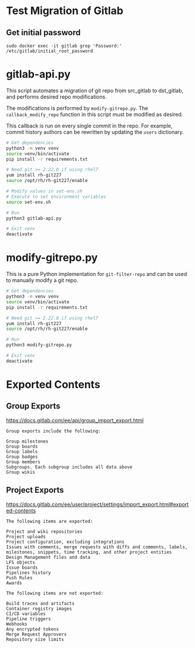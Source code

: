 # Test Migration of Gitlab

## Get initial password
```
sudo docker exec -it gitlab grep 'Password:' /etc/gitlab/initial_root_password
```


# gitlab-api.py

This script automates a migration of git repo from src_gitlab to dst_gitlab, and performs desired repo modifications.

The modifications is performed by `modify-gitrepo.py`. The `callback_modify_repo` function in this script must be modified as desired.

This callback is run on every single commit in the repo. For example, commit history authors can be rewritten by updating the `users` dictionary.

```bash
# Get dependencies
python3 -m venv venv
source venv/bin/activate
pip install -r requirements.txt

# Need git >= 2.22.0 if using rhel7
yum install rh-git227
source /opt/rh/rh-git227/enable

# Modify values in set-env.sh
# Execute to set environment variables
source set-env.sh

# Run
python3 gitlab-api.py

# Exit venv
deactivate
```


# modify-gitrepo.py

This is a pure Python implementation for `git-filter-repo` and can be used to manually modify a git repo.

```bash
# Get dependencies
python3 -m venv venv
source venv/bin/activate
pip install -r requirements.txt

# Need git >= 2.22.0 if using rhel7
yum install rh-git227
source /opt/rh/rh-git227/enable

# Run
python3 modify-gitrepo.py

# Exit venv
deactivate
```


# Exported Contents

## Group Exports

https://docs.gitlab.com/ee/api/group_import_export.html

```
Group exports include the following:

Group milestones
Group boards
Group labels
Group badges
Group members
Subgroups. Each subgroup includes all data above
Group wikis
```

## Project Exports 

https://docs.gitlab.com/ee/user/project/settings/import_export.html#exported-contents

```
The following items are exported:

Project and wiki repositories
Project uploads
Project configuration, excluding integrations
Issues with comments, merge requests with diffs and comments, labels, milestones, snippets, time tracking, and other project entities
Design Management files and data
LFS objects
Issue boards
Pipelines history
Push Rules
Awards

The following items are not exported:

Build traces and artifacts
Container registry images
CI/CD variables
Pipeline triggers
Webhooks
Any encrypted tokens
Merge Request Approvers
Repository size limits
```